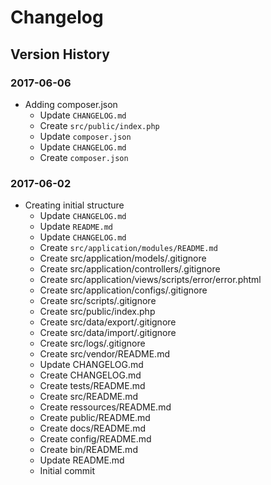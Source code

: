 # Changelog
## Version History

### 2017-06-06

* Adding composer.json
  * Update `CHANGELOG.md`
  * Create `src/public/index.php`
  * Update `composer.json`
  * Update `CHANGELOG.md`
  * Create `composer.json`
  
### 2017-06-02

* Creating initial structure
  * Update `CHANGELOG.md`
  * Update `README.md`
  * Update `CHANGELOG.md`
  * Create `src/application/modules/README.md`
  * Create src/application/models/.gitignore
  * Create src/application/controllers/.gitignore
  * Create src/application/views/scripts/error/error.phtml
  * Create src/application/configs/.gitignore
  * Create src/scripts/.gitignore
  * Create src/public/index.php
  * Create src/data/export/.gitignore
  * Create src/data/import/.gitignore
  * Create src/logs/.gitignore
  * Create src/vendor/README.md
  * Update CHANGELOG.md
  * Create CHANGELOG.md
  * Create tests/README.md
  * Create src/README.md
  * Create ressources/README.md
  * Create public/README.md
  * Create docs/README.md
  * Create config/README.md
  * Create bin/README.md
  * Update README.md
  * Initial commit

